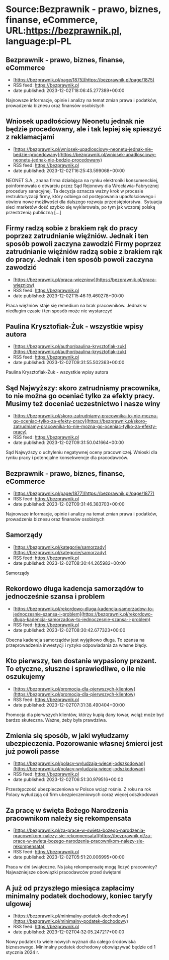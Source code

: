 # Source:Bezprawnik - prawo, biznes, finanse, eCommerce, URL:https://bezprawnik.pl, language:pl-PL

## Bezprawnik - prawo, biznes, finanse, eCommerce
 - [https://bezprawnik.pl/page/1875](https://bezprawnik.pl/page/1875)
 - RSS feed: https://bezprawnik.pl
 - date published: 2023-12-02T18:06:45.277389+00:00

Najnowsze informacje, opinie i analizy na temat zmian prawa i podatków, prowadzenia biznesu oraz finansów osobistych

## Wniosek upadłościowy Neonetu jednak nie będzie procedowany, ale i tak lepiej się spieszyć z reklamacjami
 - [https://bezprawnik.pl/wniosek-upadlosciowy-neonetu-jednak-nie-bedzie-procedowany](https://bezprawnik.pl/wniosek-upadlosciowy-neonetu-jednak-nie-bedzie-procedowany)
 - RSS feed: https://bezprawnik.pl
 - date published: 2023-12-02T16:25:43.599068+00:00

NEONET S.A., znana firma działająca na rynku elektroniki konsumenckiej, poinformowała o otwarciu przez Sąd Rejonowy dla Wrocławia-Fabrycznej procedury sanacyjnej. Ta decyzja oznacza ważny krok w procesie restrukturyzacji firmy, który odbiega od postępowania upadłościowego i otwiera nowe możliwości dla dalszego rozwoju przedsiębiorstwa.  Sytuacja sieci marketów dość szybko się wyklarowała, po tym jak wczoraj polską przestrzenią publiczną […]

## Firmy radzą sobie z brakiem rąk do pracy poprzez zatrudnianie więźniów. Jednak i ten sposób powoli zaczyna zawodzić Firmy poprzez zatrudnianie więźniów radzą sobie z brakiem rąk do pracy. Jednak i ten sposób powoli zaczyna zawodzić
 - [https://bezprawnik.pl/praca-wiezniow](https://bezprawnik.pl/praca-wiezniow)
 - RSS feed: https://bezprawnik.pl
 - date published: 2023-12-02T15:46:19.460278+00:00

Praca więźniów staje się remedium na brak pracowników. Jednak w niedługim czasie i ten sposób może nie wystarczyć

## Paulina Krysztofiak-Żuk - wszystkie wpisy autora
 - [https://bezprawnik.pl/author/paulina-krysztofiak-zuk](https://bezprawnik.pl/author/paulina-krysztofiak-zuk)
 - RSS feed: https://bezprawnik.pl
 - date published: 2023-12-02T09:31:55.502363+00:00

Paulina Krysztofiak-Żuk - wszystkie wpisy autora

## Sąd Najwyższy: skoro zatrudniamy pracownika, to nie można go oceniać tylko za efekty pracy. Musimy też doceniać uczestnictwo i nasze winy
 - [https://bezprawnik.pl/skoro-zatrudniamy-pracownika-to-nie-mozna-go-oceniac-tylko-za-efekty-pracy](https://bezprawnik.pl/skoro-zatrudniamy-pracownika-to-nie-mozna-go-oceniac-tylko-za-efekty-pracy)
 - RSS feed: https://bezprawnik.pl
 - date published: 2023-12-02T09:31:50.041664+00:00

Sąd Najwyższy o uchyleniu negatywnej oceny pracowniczej. Wnioski dla rynku pracy i potencjalne konsekwencje dla pracodawców.

## Bezprawnik - prawo, biznes, finanse, eCommerce
 - [https://bezprawnik.pl/page/1877](https://bezprawnik.pl/page/1877)
 - RSS feed: https://bezprawnik.pl
 - date published: 2023-12-02T09:31:46.383703+00:00

Najnowsze informacje, opinie i analizy na temat zmian prawa i podatków, prowadzenia biznesu oraz finansów osobistych

## Samorządy
 - [https://bezprawnik.pl/kategorie/samorzady](https://bezprawnik.pl/kategorie/samorzady)
 - RSS feed: https://bezprawnik.pl
 - date published: 2023-12-02T08:30:44.265982+00:00

Samorządy

## Rekordowo długa kadencja samorządów to jednocześnie szansa i problem
 - [https://bezprawnik.pl/rekordowo-dluga-kadencja-samorzadow-to-jednoczesnie-szansa-i-problem](https://bezprawnik.pl/rekordowo-dluga-kadencja-samorzadow-to-jednoczesnie-szansa-i-problem)
 - RSS feed: https://bezprawnik.pl
 - date published: 2023-12-02T08:30:42.677323+00:00

Obecna kadencja samorządów jest wyjątkowo długa. To szansa na przeprowadzenia inwestycji i ryzyko odpowiadania za własne błędy.

## Kto pierwszy, ten dostanie wypasiony prezent. To etyczne, słuszne i sprawiedliwe, o ile nie oszukujemy
 - [https://bezprawnik.pl/promocja-dla-pierwszych-klientow](https://bezprawnik.pl/promocja-dla-pierwszych-klientow)
 - RSS feed: https://bezprawnik.pl
 - date published: 2023-12-02T07:31:38.490404+00:00

Promocja dla pierwszych klientów, którzy kupią dany towar, wciąż może być bardzo skuteczna. Ważne, żeby była prawdziwa.

## Zmienia się sposób, w jaki wyłudzamy ubezpieczenia. Pozorowanie własnej śmierci jest już powoli passe
 - [https://bezprawnik.pl/polacy-wyludzaja-wiecej-odszkodowan](https://bezprawnik.pl/polacy-wyludzaja-wiecej-odszkodowan)
 - RSS feed: https://bezprawnik.pl
 - date published: 2023-12-02T06:51:30.979516+00:00

Przestępczość ubezpieczeniowa w Polsce wciąż rośnie. Z roku na rok Polacy wyłudzają od firm ubezpieczeniowych coraz więcej odszkodowań

## Za pracę w święta Bożego Narodzenia pracownikom należy się rekompensata
 - [https://bezprawnik.pl/za-prace-w-swieta-bozego-narodzenia-pracownikom-nalezy-sie-rekompensata](https://bezprawnik.pl/za-prace-w-swieta-bozego-narodzenia-pracownikom-nalezy-sie-rekompensata)
 - RSS feed: https://bezprawnik.pl
 - date published: 2023-12-02T05:51:20.006995+00:00

Praca w dni świąteczne. Ns jaką rekompensatę mogą liczyć pracownicy? Najważniejsze obowiązki pracodawców przed świętami

## A już od przyszłego miesiąca zapłacimy minimalny podatek dochodowy, koniec taryfy ulgowej
 - [https://bezprawnik.pl/minimalny-podatek-dochodowy](https://bezprawnik.pl/minimalny-podatek-dochodowy)
 - RSS feed: https://bezprawnik.pl
 - date published: 2023-12-02T04:32:05.247217+00:00

Nowy podatek to wiele nowych wyznań dla całego środowiska biznesowego. Minimalny podatek dochodowy obowiązywać będzie od 1 stycznia 2024 r.

